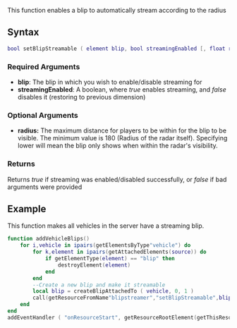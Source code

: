 This function enables a blip to automatically stream according to the radius

Syntax
------

``` lua
bool setBlipStreamable ( element blip, bool streamingEnabled [, float radius = 500 ] )
```

### Required Arguments

-   **blip**: The blip in which you wish to enable/disable streaming for
-   **streamingEnabled**: A boolean, where *true* enables streaming, and *false* disables it (restoring to previous dimension)

### Optional Arguments

-   **radius:** The maximum distance for players to be within for the blip to be visible. The minimum value is 180 (Radius of the radar itself). Specifying lower will mean the blip only shows when within the radar's visibility.

### Returns

Returns *true* if streaming was enabled/disabled successfully, or *false* if bad arguments were provided

Example
-------

This function makes all vehicles in the server have a streaming blip.

``` lua
function addVehicleBlips()
    for i,vehicle in ipairs(getElementsByType"vehicle") do
        for k,element in ipairs(getAttachedElements(source)) do
            if getElementType(element) == "blip" then
                destroyElement(element)
            end
        end
        --Create a new blip and make it streamable
        local blip = createBlipAttachedTo ( vehicle, 0, 1 )
        call(getResourceFromName"blipstreamer","setBlipStreamable",blip,true,10)
    end
end
addEventHandler ( "onResourceStart", getResourceRootElement(getThisResource()), addVehicleBlips )
```
